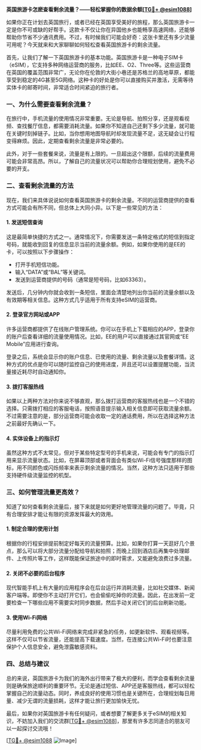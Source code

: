 **英国旅游卡怎麽查看剩余流量？——轻松掌握你的数据余额[[TG💪+ @esim1088](https://t.me/s/esim1088)]**

如果你正在计划去英国旅行，或者已经在英国享受美好的旅程，那么英国旅游卡一定是你不可或缺的好帮手。这款卡不仅让你在异国他乡也能畅享高速网络，还能够帮助你节省不少通讯费用。不过，有时候我们可能会好奇：这张卡里还有多少流量可用呢？今天就来和大家聊聊如何轻松查看英国旅游卡的剩余流量。

首先，让我们了解一下英国旅游卡的基本功能。英国旅游卡是一种电子SIM卡（eSIM），它支持多种网络运营商的服务，比如EE、O2、Three等。这些运营商在英国的覆盖范围非常广，无论你在伦敦的大街小巷还是苏格兰的高地草原，都能享受到稳定的4G甚至5G网络。这种卡的好处是你可以直接购买并激活，无需等待实体卡的邮寄时间，非常适合时间紧迫的旅行者。

### **一、为什么需要查看剩余流量？**

在旅行中，手机流量的使用情况非常重要。无论是导航、拍照分享，还是观看视频、查找餐厅信息，都需要消耗流量。如果你不知道自己还剩下多少流量，就可能在关键时刻掉链子。比如，当你想用地图导航时却发现流量不足，这无疑会让行程变得麻烦。因此，定期查看剩余流量是非常必要的。

此外，对于一些套餐来说，流量是有上限的。一旦超出这个限额，后续的流量费用可能会非常高昂。所以，了解自己的流量状况可以帮助你合理规划使用，避免不必要的开支。

### **二、查看剩余流量的方法**

现在，我们来具体说说如何查看英国旅游卡的剩余流量。不同的运营商提供的查看方式可能会有所不同，但总体上大同小异。以下是一些常见的方法：

#### **1. 发送短信查询**

这是最简单快捷的方式之一。通常情况下，你需要发送一条特定格式的短信到指定号码，就能收到回复的信息显示当前的流量余额。例如，如果你使用的是EE的卡，可以按照以下步骤操作：

- 打开手机短信功能。
- 输入“DATA”或“BAL”等关键词。
- 发送到运营商提供的号码（通常是短号码，比如63363）。

发送后，几分钟内你就会收到一条短信，里面会清楚地列出你当前的流量余额以及有效期等相关信息。这种方式几乎适用于所有支持eSIM的运营商。

#### **2. 登录官方网站或APP**

许多运营商都提供了在线账户管理系统。你可以在手机上下载相应的APP，登录你的账户后查看详细的流量使用情况。比如，EE的用户可以直接通过其官网或“EE Mobile”应用进行查询。

登录之后，系统会显示你的账户信息、已使用的流量、剩余流量以及套餐详情。这种方式的优点是你可以随时监控自己的使用进度，并且还可以设置提醒功能，当流量接近耗尽时自动通知你。

#### **3. 拨打客服热线**

如果以上两种方法对你来说不够直观，那么拨打运营商的客服热线也是一个不错的选择。只需拨打相应的客服电话，按照语音提示输入相关信息即可获取流量余额。不过需要注意的是，部分运营商可能会收取一定的通话费用，所以在选择这种方法之前最好先确认一下。

#### **4. 实体设备上的指示灯**

虽然这种方式不太常见，但对于某些特定型号的手机来说，可能会有专门的指示灯用来显示流量状态。比如，在屏幕顶部或者背面会有类似Wi-Fi信号强度那样的图标，用不同颜色或闪烁频率来表示剩余流量的情况。当然，这种方法只适用于那些支持硬件级流量监控的机型。

### **三、如何管理流量更高效？**

知道了如何查看剩余流量后，接下来就是如何更好地管理流量的问题了。毕竟，只有合理安排才能让有限的资源发挥最大的效用。

#### **1. 制定合理的使用计划**

根据你的行程安排提前制定好每天的流量预算。比如，如果你打算一天逛好几个景点，那么可以将大部分流量分配给导航和拍照；而晚上回到酒店后再集中处理邮件、上传照片等工作，这样既能保证旅途中的即时需求，又能避免浪费过多流量。

#### **2. 关闭不必要的后台程序**

现代智能手机上有大量的应用程序会在后台运行并消耗流量，比如社交媒体、新闻客户端等。即使你不主动打开它们，也会偷偷吃掉你的流量。因此，在出发前一定要检查一下哪些应用不需要实时同步数据，然后手动关闭它们的后台刷新功能。

#### **3. 使用Wi-Fi网络**

尽量利用免费的公共Wi-Fi网络来完成非紧急的任务，如更新软件、观看视频等。这样不仅可以节省流量，还能提高下载速度。当然，在连接公共Wi-Fi时也要注意保护个人信息安全，避免泄露敏感资料。

### **四、总结与建议**

总的来说，英国旅游卡为我们的海外出行带来了极大的便利，而学会查看剩余流量则是确保旅途顺利的重要环节。无论是通过短信、APP还是客服热线，都可以轻松掌握自己的流量动态。同时，养成良好的使用习惯也是关键所在，合理规划每日用量、减少无谓的流量损耗，这样才能让旅行更加愉快无忧。

最后，如果你对英国旅游卡有任何疑问，或者想要了解更多关于eSIM的相关知识，不妨加入我们的交流群[[TG💪+ @esim1088](https://t.me/s/esim1088)]，那里有许多志同道合的朋友可以一起探讨交流哦！

[[TG💪+ @esim1088](https://t.me/s/esim1088) ![Image](https://i.postimg.cc/4NQfJmqS/Snipaste-2025-05-13-00-14-12.png)]